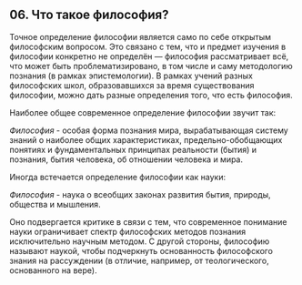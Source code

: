 ﻿## 06. Что такое философия?

Точное определение философии является само по себе открытым философским 
вопросом. Это связано с тем, что и предмет изучения в философии конкретно не 
определён — философия рассматривает всё, что может быть 
проблематизировано, в том числе и саму методологию познания (в рамках 
эпистемологии). В рамках учений разных философских школ, образовавшихся за 
время существования философии, можно дать разные определения того, что есть 
философия.

Наиболее общее современное определение философии звучит так:

*Философия* - особая форма познания мира, вырабатывающая систему знаний о 
наиболее общих характеристиках, предельно-обобщающих понятиях и 
фундаментальных принципах реальности (бытия) и познания, бытия человека, об 
отношении человека и мира.

Иногда встечается определение философии как науки:

*Философия* - наука о всеобщих законах развития бытия, природы, общества и 
мышления.

Оно подвергается критике в связи с тем, что современное понимание науки 
ограничивает спектр философских методов познания исключительно научным 
методом. С другой стороны, философию называют наукой, чтобы подчеркнуть 
основанность философского знания на рассуждении (в отличие, например, от 
теологического, основанного на вере).

